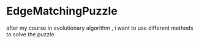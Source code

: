 # EdgeMatchingPuzzle
after my course in evolutionary algorithm , i want to use different methods to solve the puzzle 
